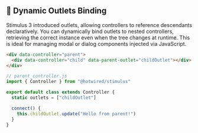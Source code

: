 ## 🚀 Dynamic Outlets Binding
Stimulus 3 introduced outlets, allowing controllers to reference descendants declaratively. You can dynamically bind outlets to nested controllers, retrieving the correct instance even when the tree changes at runtime. This is ideal for managing modal or dialog components injected via JavaScript.

```html
<div data-controller="parent">
  <div data-controller="child" data-parent-outlet="childOutlet"></div>
</div>
```

```javascript
// parent_controller.js
import { Controller } from "@hotwired/stimulus"

export default class extends Controller {
  static outlets = ["childOutlet"]

  connect() {
    this.childOutlet.update("Hello from parent!")
  }
}
```
